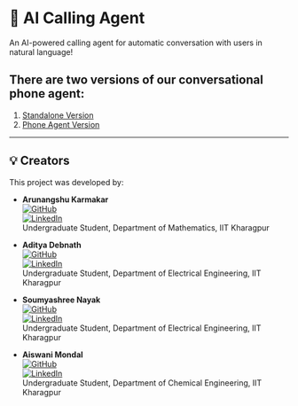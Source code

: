 # 📲 AI Calling Agent
An AI-powered calling agent for automatic conversation with users in natural language!

## There are two versions of our conversational phone agent:
1. [Standalone Version](standalone/README.md)
2. [Phone Agent Version](phone_agent/README.md)

---

## 💡 Creators

This project was developed by:

- **Arunangshu Karmakar**  
  [![GitHub](https://img.shields.io/badge/GitHub-%2312100E.svg?logo=github&logoColor=white)](https://github.com/arunangshu)  
  [![LinkedIn](https://img.shields.io/badge/LinkedIn-%230A66C2.svg?logo=linkedin&logoColor=white)](https://www.linkedin.com/in/arunangshukarmakar/)  
  Undergraduate Student, Department of Mathematics, IIT Kharagpur  

- **Aditya Debnath**  
  [![GitHub](https://img.shields.io/badge/GitHub-%2312100E.svg?logo=github&logoColor=white)](https://github.com/AdityaDebnath7)  
  [![LinkedIn](https://img.shields.io/badge/LinkedIn-%230A66C2.svg?logo=linkedin&logoColor=white)](https://www.linkedin.com/in/aditya-debnath-023959288/)  
  Undergraduate Student, Department of Electrical Engineering, IIT Kharagpur  

- **Soumyashree Nayak**  
  [![GitHub](https://img.shields.io/badge/GitHub-%2312100E.svg?logo=github&logoColor=white)](https://github.com/Soumyashree6002)  
  [![LinkedIn](https://img.shields.io/badge/LinkedIn-%230A66C2.svg?logo=linkedin&logoColor=white)](https://www.linkedin.com/in/soumyashree-nayak-828b73296/)  
  Undergraduate Student, Department of Electrical Engineering, IIT Kharagpur  

- **Aiswani Mondal**  
  [![GitHub](https://img.shields.io/badge/GitHub-%2312100E.svg?logo=github&logoColor=white)](https://github.com/aiswanim-git)  
  [![LinkedIn](https://img.shields.io/badge/LinkedIn-%230A66C2.svg?logo=linkedin&logoColor=white)](https://www.linkedin.com/in/aiswani-mondal-036888289/)  
  Undergraduate Student, Department of Chemical Engineering, IIT Kharagpur  
